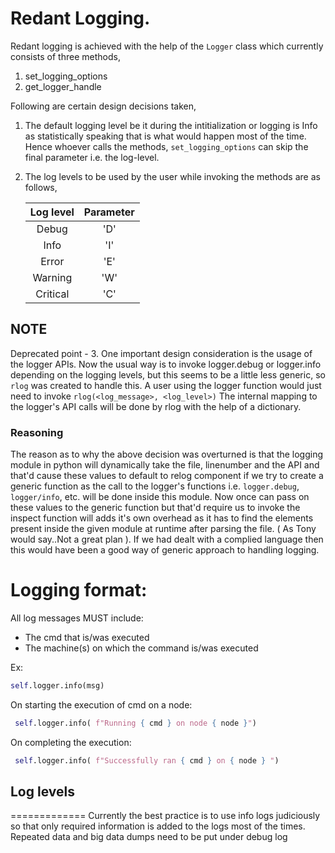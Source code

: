 # Redant Logging.

Redant logging is achieved with the help of the `Logger` class which currently
consists of three methods,
1. set_logging_options
2. get_logger_handle

Following are certain design decisions taken,
1. The default logging level be it during the intitialization or logging is Info
as statistically speaking that is what would happen most of the time. Hence 
whoever calls the methods, `set_logging_options` can skip the final
parameter i.e. the log-level.
2. The log levels to be used by the user while invoking the methods are as follows,

	| Log level | Parameter |
	|:---------:|:---------:|
	|   Debug   |    'D'	|
	|   Info    |    'I'	|
	|   Error   |    'E'    |
	|   Warning |    'W'    |
	|  Critical |    'C'    |

## NOTE
Deprecated point - 3. One important design consideration is the usage of the logger APIs. 
Now the usual way is to invoke logger.debug or logger.info depending on the logging levels, but
this seems to be a little less generic, so `rlog` was created to handle this.
 A user using the logger function would just need to invoke `rlog(<log_message>, <log_level>)`
 The internal mapping to the logger's API calls will be done by rlog with the help of
a dictionary.

### Reasoning
The reason as to why the above decision was overturned is that the logging module
in python will dynamically take the file, linenumber and the API and that'd cause 
these values to default to relog component if we try to create a generic function
as the call to the logger's functions i.e. `logger.debug`, `logger/info`, etc. will
be done inside this module. Now once can pass on these values to the generic function
but that'd require us to invoke the inspect function will adds it's own overhead
as it has to find the elements present inside the given module at runtime after
parsing the file. ( As Tony would say..Not a great plan ). If we had dealt with 
a complied language then this would have been a good way of generic approach to
handling logging.

# Logging format:

All log messages MUST include:
* The cmd that is/was executed
* The machine(s) on which the command is/was executed

Ex: 

```python
self.logger.info(msg)

```
On starting the execution of cmd on a node:
```python
 self.logger.info( f"Running { cmd } on node { node }")
```
On completing the execution:
```python
 self.logger.info( f"Successfully ran { cmd } on { node } ")
```
## Log levels
=============
 Currently the best practice is to use info logs judiciously so that only required information is added to the logs most of the times. Repeated data and big data dumps need to be put under debug log
